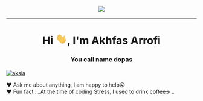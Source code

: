 <p align="center">
  <img src="https://github.com/thompsonemerson/thompsonemerson/raw/master/cover-thompson.png" height="200"/>
</p>
<hr>
<h1 align="center">Hi <img src="https://raw.githubusercontent.com/ABSphreak/ABSphreak/master/gifs/Hi.gif" width="30px">, I'm Akhfas Arrofi</h1>
<h3 align="center">You call name dopas</h3>
<p align="center">

<a href="https://www.linkedin.com/in/dopassss/" target="blank"><img align="center" src="https://cdn.jsdelivr.net/npm/simple-icons@3.0.1/icons/linkedin.svg" alt="aksia" height="30" width="40" /></a>

❤️ Ask me about anything, I am happy to help😛<br>
❤️ Fun fact : _At the time of coding Stress, I used to drink coffee☕️ _<br><br><br><br>
